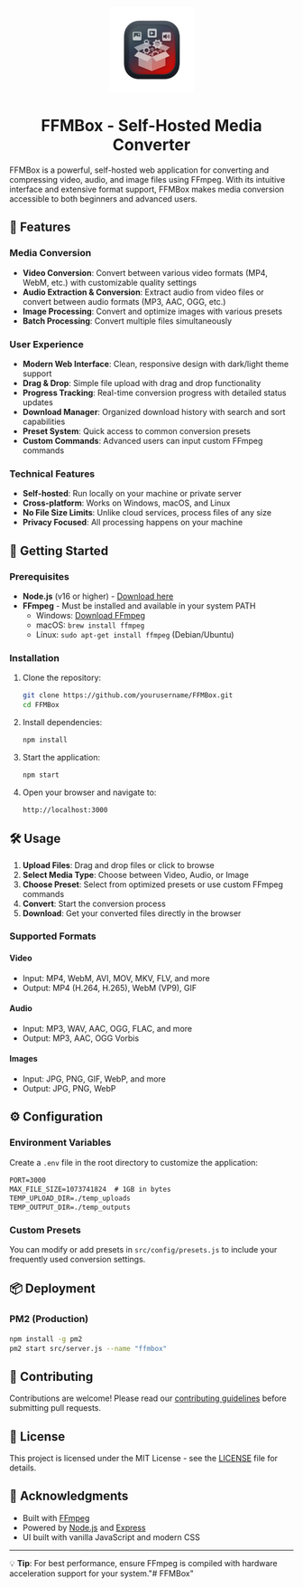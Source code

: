 <div align="center">

<img src="src/public/512x512.webp" alt="FFMBox Logo" width="150" />

# FFMBox - Self-Hosted Media Converter

</div>

FFMBox is a powerful, self-hosted web application for converting and compressing video, audio, and image files using FFmpeg. With its intuitive interface and extensive format support, FFMBox makes media conversion accessible to both beginners and advanced users.

## 🌟 Features

### Media Conversion

- **Video Conversion**: Convert between various video formats (MP4, WebM, etc.) with customizable quality settings
- **Audio Extraction & Conversion**: Extract audio from video files or convert between audio formats (MP3, AAC, OGG, etc.)
- **Image Processing**: Convert and optimize images with various presets
- **Batch Processing**: Convert multiple files simultaneously

### User Experience

- **Modern Web Interface**: Clean, responsive design with dark/light theme support
- **Drag & Drop**: Simple file upload with drag and drop functionality
- **Progress Tracking**: Real-time conversion progress with detailed status updates
- **Download Manager**: Organized download history with search and sort capabilities
- **Preset System**: Quick access to common conversion presets
- **Custom Commands**: Advanced users can input custom FFmpeg commands

### Technical Features

- **Self-hosted**: Run locally on your machine or private server
- **Cross-platform**: Works on Windows, macOS, and Linux
- **No File Size Limits**: Unlike cloud services, process files of any size
- **Privacy Focused**: All processing happens on your machine

## 🚀 Getting Started

### Prerequisites

- **Node.js** (v16 or higher) - [Download here](https://nodejs.org/)
- **FFmpeg** - Must be installed and available in your system PATH
  - Windows: [Download FFmpeg](https://ffmpeg.org/download.html#build-windows)
  - macOS: `brew install ffmpeg`
  - Linux: `sudo apt-get install ffmpeg` (Debian/Ubuntu)

### Installation

1. Clone the repository:

   ```bash
   git clone https://github.com/yourusername/FFMBox.git
   cd FFMBox
   ```

2. Install dependencies:

   ```bash
   npm install
   ```

3. Start the application:

   ```bash
   npm start
   ```

4. Open your browser and navigate to:

   ```text
   http://localhost:3000
   ```

## 🛠️ Usage

1. **Upload Files**: Drag and drop files or click to browse
2. **Select Media Type**: Choose between Video, Audio, or Image
3. **Choose Preset**: Select from optimized presets or use custom FFmpeg commands
4. **Convert**: Start the conversion process
5. **Download**: Get your converted files directly in the browser

### Supported Formats

#### Video

- Input: MP4, WebM, AVI, MOV, MKV, FLV, and more
- Output: MP4 (H.264, H.265), WebM (VP9), GIF

#### Audio

- Input: MP3, WAV, AAC, OGG, FLAC, and more
- Output: MP3, AAC, OGG Vorbis

#### Images

- Input: JPG, PNG, GIF, WebP, and more
- Output: JPG, PNG, WebP

## ⚙️ Configuration

### Environment Variables

Create a `.env` file in the root directory to customize the application:

```env
PORT=3000
MAX_FILE_SIZE=1073741824  # 1GB in bytes
TEMP_UPLOAD_DIR=./temp_uploads
TEMP_OUTPUT_DIR=./temp_outputs
```

### Custom Presets

You can modify or add presets in `src/config/presets.js` to include your frequently used conversion settings.

## 📦 Deployment

### PM2 (Production)

```bash
npm install -g pm2
pm2 start src/server.js --name "ffmbox"
```

## 🤝 Contributing

Contributions are welcome! Please read our [contributing guidelines](CONTRIBUTING.md) before submitting pull requests.

## 📄 License

This project is licensed under the MIT License - see the [LICENSE](LICENSE) file for details.

## 🙏 Acknowledgments

- Built with [FFmpeg](https://ffmpeg.org/)
- Powered by [Node.js](https://nodejs.org/) and [Express](https://expressjs.com/)
- UI built with vanilla JavaScript and modern CSS

---

💡 **Tip**: For best performance, ensure FFmpeg is compiled with hardware acceleration support for your system."# FFMBox" 
